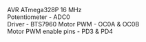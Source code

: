 AVR ATmega328P 16 MHz <br>
Potentiometer - ADC0 <br>
Driver - BTS7960
Motor PWM - OC0A & OC0B <br>
Motor PWM enable pins - PD3 & PD4 <br>